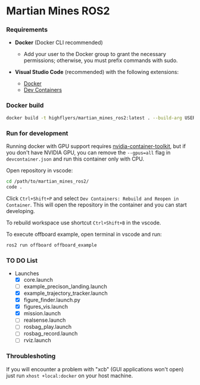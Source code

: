 # Martian Mines ROS2

### Requirements
- **Docker** (Docker CLI recommended)
  - Add your user to the Docker group to grant the necessary permissions; otherwise, you must prefix commands with sudo.
  
- **Visual Studio Code** (recommended) with the following extensions:
  - [Docker](https://marketplace.visualstudio.com/items?itemName=ms-azuretools.vscode-docker)
  - [Dev Containers](https://marketplace.visualstudio.com/items?itemName=ms-vscode-remote.remote-containers)

### Docker build
```bash
docker build -t highflyers/martian_mines_ros2:latest . --build-arg USER_UID=$(id -u)
```

### Run for development
Running docker with GPU support requires [nvidia-container-toolkit](https://docs.nvidia.com/datacenter/cloud-native/container-toolkit/latest/install-guide.html), but if you don't have NVIDIA GPU, you can remove the `--gpus=all` flag in `devcontainer.json` and run this container only with CPU.

Open repository in vscode:
```bash
cd /path/to/martian_mines_ros2/
code .
```
Click `Ctrl+Shift+P` and select `Dev Containers: Rebuild and Reopen in Container`. 
This will open the repository in the container and you can start developing.

To rebuild workspace use shortcut `Ctrl+Shift+B` in the vscode.

To execute offboard example, open terminal in vscode and run:
```bash
ros2 run offboard offboard_example
```
### TO DO  List
- Launches
  - [x] core.launch 
  - [ ] example_precison_landing.launch 
  - [x] example_trajectory_tracker.launch 
  - [x] figure_finder.launch.py
  - [x] figures_vis.launch
  - [x] mission.launch 
  - [ ] realsense.launch 
  - [ ] rosbag_play.launch 
  - [ ] rosbag_record.launch 
  - [ ] rviz.launch 

### Throubleshoting
If you will encounter a problem with "xcb" (GUI applications won't open) just run `xhost +local:docker` on your host machine.